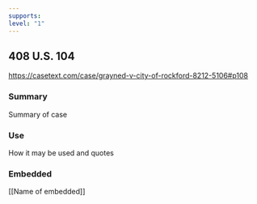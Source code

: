 ```yaml
---
supports: 
level: "1"
---
```

## 408 U.S. 104

https://casetext.com/case/grayned-v-city-of-rockford-8212-5106#p108

### Summary

Summary of case

### Use

How it may be used and quotes

### Embedded

[[Name of embedded]]